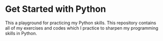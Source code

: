 # Get Started with Python
This a playground for practicing my Python skills. This repository contains all of my exercises and codes which I practice to sharpen my programming skills in Python.